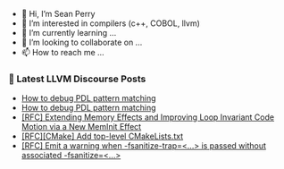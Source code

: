 - 👋 Hi, I’m Sean Perry
- 👀 I’m interested in compilers (c++, COBOL, llvm)
- 🌱 I’m currently learning ...
- 💞️ I’m looking to collaborate on ...
- 📫 How to reach me ...

<!---
s66perry/s66perry is a ✨ special ✨ repository because its `README.md` (this file) appears on your GitHub profile.
You can click the Preview link to take a look at your changes.
--->
### 📕 Latest LLVM Discourse Posts

<!-- DISCOURSE-LLVM:START -->
- [How to debug PDL pattern matching](https://discourse.llvm.org/t/how-to-debug-pdl-pattern-matching/87940#post_3)
- [How to debug PDL pattern matching](https://discourse.llvm.org/t/how-to-debug-pdl-pattern-matching/87940#post_2)
- [[RFC] Extending Memory Effects and Improving Loop Invariant Code Motion via a New MemInit Effect](https://discourse.llvm.org/t/rfc-extending-memory-effects-and-improving-loop-invariant-code-motion-via-a-new-meminit-effect/87873#post_13)
- [[RFC][CMake] Add top-level CMakeLists.txt](https://discourse.llvm.org/t/rfc-cmake-add-top-level-cmakelists-txt/87913#post_2)
- [[RFC] Emit a warning when -fsanitize-trap=&lt;...&gt; is passed without associated -fsanitize=&lt;...&gt;](https://discourse.llvm.org/t/rfc-emit-a-warning-when-fsanitize-trap-is-passed-without-associated-fsanitize/87893#post_5)
<!-- DISCOURSE-LLVM:END -->

